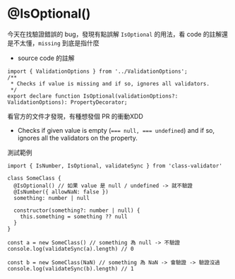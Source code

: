 # @IsOptional()

今天在找驗證錯誤的 bug，發現有點誤解 `IsOptional` 的用法，看 code 的註解還是不太懂，`missing` 到底是指什麼

- source code 的註解

```tsx
import { ValidationOptions } from '../ValidationOptions';
/**
 * Checks if value is missing and if so, ignores all validators.
 */
export declare function IsOptional(validationOptions?: ValidationOptions): PropertyDecorator;
```

看官方的文件才發現，有種想發個 PR 的衝動XDD

- Checks if given value is empty (`=== null, === undefined`) and if so, ignores all the validators on the property.

測試範例

```tsx
import { IsNumber, IsOptional, validateSync } from 'class-validator'

class SomeClass {
  @IsOptional() // 如果 value 是 null / undefined -> 就不驗證
  @IsNumber({ allowNaN: false })
  something: number | null

  constructor(something?: number | null) {
    this.something = something ?? null
  }
}

const a = new SomeClass() // something 為 null -> 不驗證
console.log(validateSync(a).length) // 0

const b = new SomeClass(NaN) // something 為 NaN -> 會驗證 -> 驗證沒過
console.log(validateSync(b).length) // 1
```